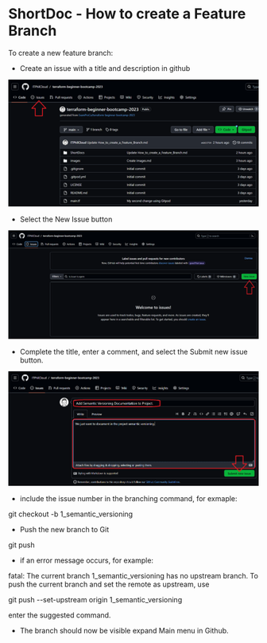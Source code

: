 # ShortDoc - How to create a Feature Branch

To create a new feature branch:

- Create an issue with a title and description in github

![Screenshot of GitHub issue menu.](/images/Issues1.png)

- Select the New Issue button

![Screenshot of GitHub New Issue Button](/images/Issues2.png)

- Complete the title, enter a comment, and select the Submit new issue button.

![Screenshot of GitHub New Issue Button](/images/Issues3.png)

- include the issue number in the branching command, for exmaple:

git checkout -b 1_semantic_versioning 

- Push the new branch to Git

git push

- if an error message occurs, for example:

fatal: The current branch 1_semantic_versioning has no upstream branch. 
To push the current branch and set the remote as upstream, use

git push --set-upstream origin 1_semantic_versioning

enter the suggested command.

- The branch should now be visible expand Main menu in Github.

